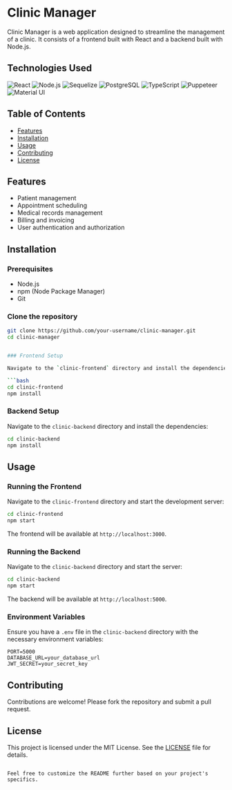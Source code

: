 # Clinic Manager

Clinic Manager is a web application designed to streamline the management of a clinic. It consists of a frontend built with React and a backend built with Node.js.
## Technologies Used

![React](https://img.shields.io/badge/React-61DAFB?style=flat&logo=react&logoColor=white)
![Node.js](https://img.shields.io/badge/Node.js-339933?style=flat&logo=node.js&logoColor=white)
![Sequelize](https://img.shields.io/badge/Sequelize-52B0E7?style=flat&logo=sequelize&logoColor=white)
![PostgreSQL](https://img.shields.io/badge/PostgreSQL-4169E1?style=flat&logo=postgresql&logoColor=white)
![TypeScript](https://img.shields.io/badge/TypeScript-3178C6?style=flat&logo=typescript&logoColor=white)
![Puppeteer](https://img.shields.io/badge/Puppeteer-4D4D4D?style=flat&logo=puppeteer&logoColor=white)
![Material UI](https://img.shields.io/badge/Material%20UI-0081CB?style=flat&logo=material-ui&logoColor=white)

## Table of Contents

- [Features](#features)
- [Installation](#installation)
- [Usage](#usage)
- [Contributing](#contributing)
- [License](#license)

## Features

- Patient management
- Appointment scheduling
- Medical records management
- Billing and invoicing
- User authentication and authorization

## Installation

### Prerequisites

- Node.js
- npm (Node Package Manager)
- Git

### Clone the repository

```bash
git clone https://github.com/your-username/clinic-manager.git
cd clinic-manager


### Frontend Setup

Navigate to the `clinic-frontend` directory and install the dependencies:

```bash
cd clinic-frontend
npm install
```

### Backend Setup

Navigate to the `clinic-backend` directory and install the dependencies:

```bash
cd clinic-backend
npm install
```

## Usage

### Running the Frontend

Navigate to the `clinic-frontend` directory and start the development server:

```bash
cd clinic-frontend
npm start
```

The frontend will be available at `http://localhost:3000`.

### Running the Backend

Navigate to the `clinic-backend` directory and start the server:

```bash
cd clinic-backend
npm start
```

The backend will be available at `http://localhost:5000`.

### Environment Variables

Ensure you have a `.env` file in the `clinic-backend` directory with the necessary environment variables:

```plaintext
PORT=5000
DATABASE_URL=your_database_url
JWT_SECRET=your_secret_key
```

## Contributing

Contributions are welcome! Please fork the repository and submit a pull request.

## License

This project is licensed under the MIT License. See the [LICENSE](LICENSE) file for details.
```

Feel free to customize the README further based on your project's specifics.